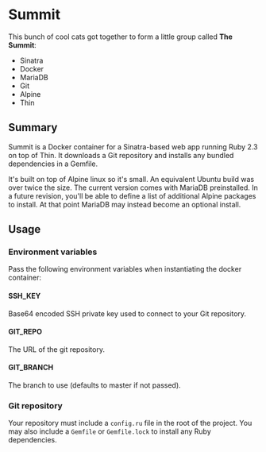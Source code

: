 Summit
======

This bunch of cool cats got together to form a little group called __The Summit__:

* Sinatra
* Docker
* MariaDB
* Git
* Alpine
* Thin


Summary
-------

Summit is a Docker container for a Sinatra-based web app running Ruby 2.3 on top of Thin.
It downloads a Git repository and installs any bundled dependencies in a Gemfile.

It's built on top of Alpine linux so it's small. An equivalent Ubuntu build was
over twice the size. The current version comes with MariaDB preinstalled. In a future revision, you'll be able to define a list of additional Alpine packages to install. At that point MariaDB may instead become an optional install.

Usage
-----

### Environment variables
Pass the following environment variables when instantiating the docker container:

#### SSH_KEY
Base64 encoded SSH private key used to connect to your Git repository.

#### GIT_REPO
The URL of the git repository.

#### GIT_BRANCH
The branch to use (defaults to master if not passed).

### Git repository
Your repository must include a `config.ru` file in the root of the project. You may also include a `Gemfile` or `Gemfile.lock` to install any Ruby dependencies.
